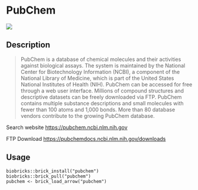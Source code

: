 # PubChem

<a href="https://github.com/biobricks-ai/pubchem/actions"><img src="https://github.com/biobricks-ai/pubchem/actions/workflows/bricktools-check.yaml/badge.svg?branch=main"/></a>

## Description
> PubChem is a database of chemical molecules and their activities against biological assays. The system is maintained by the National Center for Biotechnology Information (NCBI), a component of the National Library of Medicine, which is part of the United States National Institutes of Health (NIH). PubChem can be accessed for free through a web user interface. Millions of compound structures and descriptive datasets can be freely downloaded via FTP. PubChem contains multiple substance descriptions and small molecules with fewer than 100 atoms and 1,000 bonds. More than 80 database vendors contribute to the growing PubChem database.

Search website
https://pubchem.ncbi.nlm.nih.gov

FTP Download
https://pubchemdocs.ncbi.nlm.nih.gov/downloads

## Usage
```{R}
biobricks::brick_install("pubchem")
biobricks::brick_pull("pubchem")
pubchem <- brick_load_arrow("pubchem")
```
